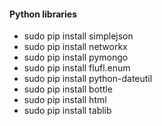 #### Python libraries

- sudo pip install simplejson
- sudo pip install networkx
- sudo pip install pymongo
- sudo pip install flufl.enum
- sudo pip install python-dateutil
- sudo pip install bottle
- sudo pip install html
- sudo pip install tablib
